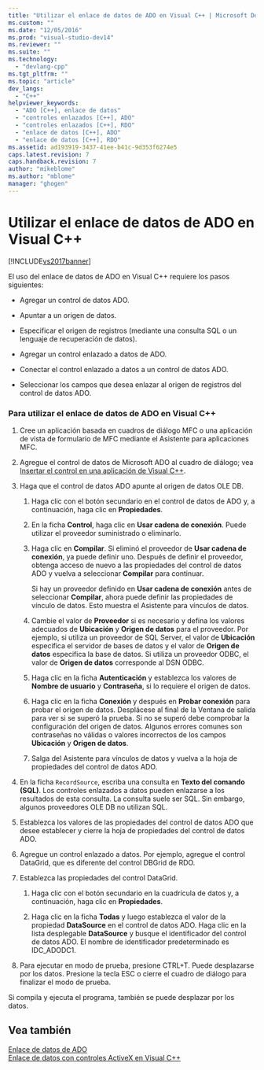 ```yaml
---
title: "Utilizar el enlace de datos de ADO en Visual C++ | Microsoft Docs"
ms.custom: ""
ms.date: "12/05/2016"
ms.prod: "visual-studio-dev14"
ms.reviewer: ""
ms.suite: ""
ms.technology: 
  - "devlang-cpp"
ms.tgt_pltfrm: ""
ms.topic: "article"
dev_langs: 
  - "C++"
helpviewer_keywords: 
  - "ADO [C++], enlace de datos"
  - "controles enlazados [C++], ADO"
  - "controles enlazados [C++], RDO"
  - "enlace de datos [C++], ADO"
  - "enlace de datos [C++], RDO"
ms.assetid: ad193919-3437-41ee-b41c-9d353f6274e5
caps.latest.revision: 7
caps.handback.revision: 7
author: "mikeblome"
ms.author: "mblome"
manager: "ghogen"
---
```

# Utilizar el enlace de datos de ADO en Visual C++
[!INCLUDE[vs2017banner](../../assembler/inline/includes/vs2017banner.md)]

El uso del enlace de datos de ADO en Visual C\+\+ requiere los pasos siguientes:  
  
-   Agregar un control de datos ADO.  
  
-   Apuntar a un origen de datos.  
  
-   Especificar el origen de registros \(mediante una consulta SQL o un lenguaje de recuperación de datos\).  
  
-   Agregar un control enlazado a datos de ADO.  
  
-   Conectar el control enlazado a datos a un control de datos ADO.  
  
-   Seleccionar los campos que desea enlazar al origen de registros del control de datos ADO.  
  
### Para utilizar el enlace de datos de ADO en Visual C\+\+  
  
1.  Cree un aplicación basada en cuadros de diálogo MFC o una aplicación de vista de formulario de MFC mediante el Asistente para aplicaciones MFC.  
  
2.  Agregue el control de datos de Microsoft ADO al cuadro de diálogo; vea [Insertar el control en una aplicación de Visual C\+\+](../../data/ado-rdo/inserting-the-control-into-a-visual-cpp-application.md).  
  
3.  Haga que el control de datos ADO apunte al origen de datos OLE DB.  
  
    1.  Haga clic con el botón secundario en el control de datos de ADO y, a continuación, haga clic en **Propiedades**.  
  
    2.  En la ficha **Control**, haga clic en **Usar cadena de conexión**.  Puede utilizar el proveedor suministrado o eliminarlo.  
  
    3.  Haga clic en **Compilar**.  Si eliminó el proveedor de **Usar cadena de conexión**, ya puede definir uno.  Después de definir el proveedor, obtenga acceso de nuevo a las propiedades del control de datos ADO y vuelva a seleccionar **Compilar** para continuar.  
  
         Si hay un proveedor definido en **Usar cadena de conexión** antes de seleccionar **Compilar**, ahora puede definir las propiedades de vínculo de datos.  Esto muestra el Asistente para vínculos de datos.  
  
    4.  Cambie el valor de **Proveedor** si es necesario y defina los valores adecuados de **Ubicación** y **Origen de datos** para el proveedor.  Por ejemplo, si utiliza un proveedor de SQL Server, el valor de **Ubicación** especifica el servidor de bases de datos y el valor de **Origen de datos** especifica la base de datos.  Si utiliza un proveedor ODBC, el valor de **Origen de datos** corresponde al DSN ODBC.  
  
    5.  Haga clic en la ficha **Autenticación** y establezca los valores de **Nombre de usuario** y **Contraseña**, si lo requiere el origen de datos.  
  
    6.  Haga clic en la ficha **Conexión** y después en **Probar conexión** para probar el origen de datos.  Desplácese al final de la Ventana de salida para ver si se superó la prueba.  Si no se superó debe comprobar la configuración del origen de datos.  Algunos errores comunes son contraseñas no válidas o valores incorrectos de los campos **Ubicación** y **Origen de datos**.  
  
    7.  Salga del Asistente para vínculos de datos y vuelva a la hoja de propiedades del control de datos ADO.  
  
4.  En la ficha `RecordSource`, escriba una consulta en **Texto del comando \(SQL\)**.  Los controles enlazados a datos pueden enlazarse a los resultados de esta consulta.  La consulta suele ser SQL.  Sin embargo, algunos proveedores OLE DB no utilizan SQL.  
  
5.  Establezca los valores de las propiedades del control de datos ADO que desee establecer y cierre la hoja de propiedades del control de datos ADO.  
  
6.  Agregue un control enlazado a datos.  Por ejemplo, agregue el control DataGrid, que es diferente del control DBGrid de RDO.  
  
7.  Establezca las propiedades del control DataGrid.  
  
    1.  Haga clic con el botón secundario en la cuadrícula de datos y, a continuación, haga clic en **Propiedades**.  
  
    2.  Haga clic en la ficha **Todas** y luego establezca el valor de la propiedad **DataSource** en el control de datos ADO.  Haga clic en la lista desplegable **DataSource** y busque el identificador del control de datos ADO.  El nombre de identificador predeterminado es IDC\_ADODC1.  
  
8.  Para ejecutar en modo de prueba, presione CTRL\+T.  Puede desplazarse por los datos.  Presione la tecla ESC o cierre el cuadro de diálogo para finalizar el modo de prueba.  
  
 Si compila y ejecuta el programa, también se puede desplazar por los datos.  
  
## Vea también  
 [Enlace de datos de ADO](../../data/ado-rdo/ado-databinding.md)   
 [Enlace de datos con controles ActiveX en Visual C\+\+](../../data/ado-rdo/databinding-with-activex-controls-in-visual-cpp.md)